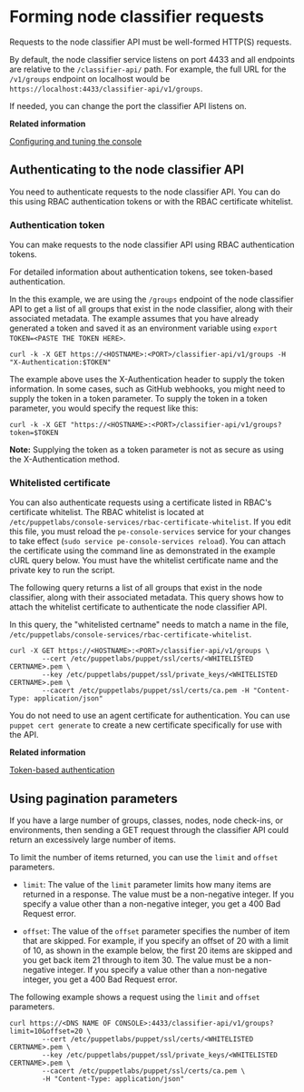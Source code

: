 # Forming node classifier requests

Requests to the node classifier API must be well-formed HTTP\(S\) requests.

By default, the node classifier service listens on port 4433 and all endpoints are relative to the `/classifier-api/` path. For example, the full URL for the `/v1/groups` endpoint on localhost would be `https://localhost:4433/classifier-api/v1/groups`.

If needed, you can change the port the classifier API listens on.

**Related information**  


[Configuring and tuning the console](config_console.md#)

## Authenticating to the node classifier API

You need to authenticate requests to the node classifier API. You can do this using RBAC authentication tokens or with the RBAC certificate whitelist.

### Authentication token

You can make requests to the node classifier API using RBAC authentication tokens.

For detailed information about authentication tokens, see token-based authentication.

In the this example, we are using the `/groups` endpoint of the node classifier API to get a list of all groups that exist in the node classifier, along with their associated metadata. The example assumes that you have already generated a token and saved it as an environment variable using `export TOKEN=<PASTE THE TOKEN HERE>`.

```
curl -k -X GET https://<HOSTNAME>:<PORT>/classifier-api/v1/groups -H "X-Authentication:$TOKEN"
```

The example above uses the X-Authentication header to supply the token information. In some cases, such as GitHub webhooks, you might need to supply the token in a token parameter. To supply the token in a token parameter, you would specify the request like this:

```
curl -k -X GET "https://<HOSTNAME>:<PORT>/classifier-api/v1/groups?token=$TOKEN
```

**Note:** Supplying the token as a token parameter is not as secure as using the X-Authentication method.

### Whitelisted certificate

You can also authenticate requests using a certificate listed in RBAC's certificate whitelist. The RBAC whitelist is located at `/etc/puppetlabs/console-services/rbac-certificate-whitelist`. If you edit this file, you must reload the `pe-console-services` service for your changes to take effect \(`sudo service pe-console-services reload`\). You can attach the certificate using the command line as demonstrated in the example cURL query below. You must have the whitelist certificate name and the private key to run the script.

The following query returns a list of all groups that exist in the node classifier, along with their associated metadata. This query shows how to attach the whitelist certificate to authenticate the node classifier API.

In this query, the "whitelisted certname" needs to match a name in the file, `/etc/puppetlabs/console-services/rbac-certificate-whitelist`.

```
curl -X GET https://<HOSTNAME>:<PORT>/classifier-api/v1/groups \
		--cert /etc/puppetlabs/puppet/ssl/certs/<WHITELISTED CERTNAME>.pem \
		--key /etc/puppetlabs/puppet/ssl/private_keys/<WHITELISTED CERTNAME>.pem \
		--cacert /etc/puppetlabs/puppet/ssl/certs/ca.pem -H "Content-Type: application/json"
```

You do not need to use an agent certificate for authentication. You can use `puppet cert generate` to create a new certificate specifically for use with the API.

**Related information**  


[Token-based authentication](rbac_token_auth_intro.md#)

## Using pagination parameters

If you have a large number of groups, classes, nodes, node check-ins, or environments, then sending a GET request through the classifier API could return an excessively large number of items.

To limit the number of items returned, you can use the `limit` and `offset` parameters.

-   `limit`: The value of the `limit` parameter limits how many items are returned in a response. The value must be a non-negative integer. If you specify a value other than a non-negative integer, you get a 400 Bad Request error.

-   `offset`: The value of the `offset` parameter specifies the number of item that are skipped. For example, if you specify an offset of 20 with a limit of 10, as shown in the example below, the first 20 items are skipped and you get back item 21 through to item 30. The value must be a non-negative integer. If you specify a value other than a non-negative integer, you get a 400 Bad Request error.


The following example shows a request using the `limit` and `offset` parameters.

```
curl https://<DNS NAME OF CONSOLE>:4433/classifier-api/v1/groups?limit=10&offset=20 \
		--cert /etc/puppetlabs/puppet/ssl/certs/<WHITELISTED CERTNAME>.pem \
		--key /etc/puppetlabs/puppet/ssl/private_keys/<WHITELISTED CERTNAME>.pem \
		--cacert /etc/puppetlabs/puppet/ssl/certs/ca.pem \
		-H "Content-Type: application/json"
```

